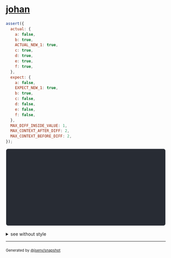 # [johan](../../advanced.test.js#L8)

```js
assert({
  actual: {
    a: false,
    b: true,
    ACTUAL_NEW_1: true,
    c: true,
    d: true,
    e: true,
    f: true,
  },
  expect: {
    a: false,
    EXPECT_NEW_1: true,
    b: true,
    c: false,
    d: false,
    e: false,
    f: false,
  },
  MAX_DIFF_INSIDE_VALUE: 1,
  MAX_CONTEXT_AFTER_DIFF: 2,
  MAX_CONTEXT_BEFORE_DIFF: 2,
});
```

![img](throw.svg)

<details>
  <summary>see without style</summary>

```console
AssertionError: actual and expect are different

actual: {
  a: false,
  b: true,
  ACTUAL_NEW_1: true,
  c: true,
  ↓ 3 props ↓
}
expect: {
  a: false,
  EXPECT_NEW_1: true,
  b: true,
  ↓ 4 props ↓
}
```

</details>

---

<sub>
  Generated by <a href="https://github.com/jsenv/core/tree/main/packages/independent/snapshot">@jsenv/snapshot</a>
</sub>
